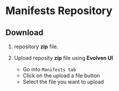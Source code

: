 # Manifests Repository

Download
-----
1)  repository **zip** file.

2) Upload reposity **zip** file using **Evolven UI**
    * Go into ```Manifests tab```
    * Click on the upload a file button
    * Select the file you want to upload
